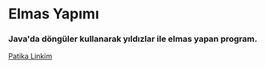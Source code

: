# Elmas Yapımı

### Java'da döngüler kullanarak yıldızlar ile elmas yapan program.

[Patika Linkim](https://app.patika.dev/burakkartalq7)
